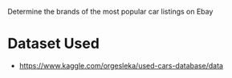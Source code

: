 Determine the brands of the most popular car listings on Ebay
# Dataset Used
* https://www.kaggle.com/orgesleka/used-cars-database/data
